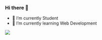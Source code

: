### Hi there 👋

- 🔭 I’m currently Student
- 🌱 I’m currently learning Web Development

![](https://komarev.com/ghpvc/?username=sithumin2312&color=blueviolet)

